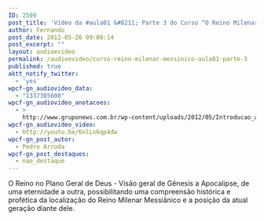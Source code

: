 ```yaml
---
ID: 2509
post_title: 'Vídeo da #aula01 &#8211; Parte 3 do Curso “O Reino Milenar Messiânico”'
author: Fernando
post_date: 2012-05-26 09:00:14
post_excerpt: ""
layout: audioevideo
permalink: /audioevideo/curso-reino-milenar-messinico-aula01-parte-3
published: true
aktt_notify_twitter:
  - 'yes'
wpcf-gn_audiovideo_data:
  - "1337385600"
wpcf-gn_audiovideo_anotacoes:
  - >
    http://www.gruponews.com.br/wp-content/uploads/2012/05/Introducao_ao_RMM.pdf
wpcf-gn_audiovideo_video:
  - http://youtu.be/6nlLn6qp4dw
wpcf-gn_post_autor:
  - Pedro Arruda
wpcf-gn_post_destaques:
  - nao_destaque
---
```

O Reino no Plano Geral de Deus - Visão geral de Gênesis a Apocalipse, de uma eternidade a outra, possibilitando uma compreensão histórica e profética da localização do Reino Milenar Messiânico e a posição da atual geração diante dele.
